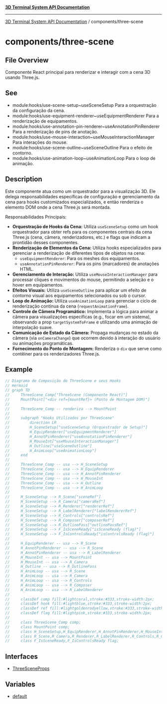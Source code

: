 [**3D Terminal System API Documentation**](../../README.md)

***

[3D Terminal System API Documentation](../../README.md) / components/three-scene

# components/three-scene

## File Overview

Componente React principal para renderizar e interagir com a cena 3D usando Three.js.

## See

 - module:hooks/use-scene-setup~useSceneSetup Para a orquestração da configuração da cena.
 - module:hooks/use-equipment-renderer~useEquipmentRenderer Para a renderização de equipamentos.
 - module:hooks/use-annotation-pin-renderer~useAnnotationPinRenderer Para a renderização de pins de anotação.
 - module:hooks/use-mouse-interaction~useMouseInteractionManager Para interações do mouse.
 - module:hooks/use-scene-outline~useSceneOutline Para o efeito de contorno.
 - module:hooks/use-animation-loop~useAnimationLoop Para o loop de animação.

## Description

Este componente atua como um orquestrador para a visualização 3D.
Ele delega responsabilidades específicas de configuração e gerenciamento da cena
para hooks customizados especializados, e então renderiza o elemento DOM
onde a cena Three.js será montada.

Responsabilidades Principais:
-   **Orquestração de Hooks da Cena:** Utiliza `useSceneSetup` como um hook orquestrador
    para obter refs para os componentes centrais da cena Three.js (cena, câmera, renderizadores, etc.)
    e flags que indicam a prontidão desses componentes.
-   **Renderização de Elementos da Cena:** Utiliza hooks especializados para gerenciar a
    renderização de diferentes tipos de objetos na cena:
    -   `useEquipmentRenderer`: Para os meshes dos equipamentos.
    -   `useAnnotationPinRenderer`: Para os pins (marcadores) de anotações HTML.
-   **Gerenciamento de Interação:** Utiliza `useMouseInteractionManager` para processar
    cliques e movimentos do mouse, permitindo a seleção e o hover em equipamentos.
-   **Efeitos Visuais:** Utiliza `useSceneOutline` para aplicar um efeito de contorno
    visual aos equipamentos selecionados ou sob o cursor.
-   **Loop de Animação:** Utiliza `useAnimationLoop` para gerenciar o ciclo de renderização
    contínua da cena (`requestAnimationFrame`).
-   **Controle de Câmera Programático:** Implementa a lógica para animar a câmera para
    visualizações específicas (e.g., focar em um sistema), observando a prop `targetSystemToFrame`
    e utilizando uma animação de interpolação suave.
-   **Comunicação de Estado da Câmera:** Propaga mudanças no estado da câmera (via `onCameraChange`)
    que ocorrem devido à interação do usuário ou animações programáticas.
-   **Fornecimento do Ponto de Montagem:** Renderiza o `div` que serve como contêiner para
    os renderizadores Three.js.

## Example

```ts
// Diagrama de Composição do ThreeScene e seus Hooks
// mermaid
// graph TD
//     ThreeScene_Comp["ThreeScene (Componente React)"]
//     MountPoint["<div ref={mountRef}> (Ponto de Montagem DOM)"]
//
//     ThreeScene_Comp -- renderiza --> MountPoint
//
//     subgraph "Hooks Utilizados por ThreeScene"
//         direction LR
//         H_SceneSetup["useSceneSetup (Orquestrador de Setup)"]
//         H_EquipRenderer["useEquipmentRenderer"]
//         H_AnnotPinRenderer["useAnnotationPinRenderer"]
//         H_MouseInt["useMouseInteractionManager"]
//         H_Outline["useSceneOutline"]
//         H_AnimLoop["useAnimationLoop"]
//     end
//
//     ThreeScene_Comp -- usa --> H_SceneSetup
//     ThreeScene_Comp -- usa --> H_EquipRenderer
//     ThreeScene_Comp -- usa --> H_AnnotPinRenderer
//     ThreeScene_Comp -- usa --> H_MouseInt
//     ThreeScene_Comp -- usa --> H_Outline
//     ThreeScene_Comp -- usa --> H_AnimLoop
//
//     H_SceneSetup --> R_Scene["sceneRef"]
//     H_SceneSetup --> R_Camera["cameraRef"]
//     H_SceneSetup --> R_Renderer["rendererRef"]
//     H_SceneSetup --> R_LabelRenderer["labelRendererRef"]
//     H_SceneSetup --> R_Controls["controlsRef"]
//     H_SceneSetup --> R_Composer["composerRef"]
//     H_SceneSetup --> R_OutlinePass["outlinePassRef"]
//     H_SceneSetup --> F_IsSceneReady["isSceneReady (flag)"]
//     H_SceneSetup --> F_IsControlsReady["isControlsReady (flag)"]
//
//     H_EquipRenderer -- usa --> R_Scene
//     H_AnnotPinRenderer -- usa --> R_Scene
//     H_AnnotPinRenderer -- usa --> R_LabelRenderer
//     H_MouseInt -- usa --> MountPoint
//     H_MouseInt -- usa --> R_Camera
//     H_Outline -- usa --> R_OutlinePass
//     H_AnimLoop -- usa --> R_Scene
//     H_AnimLoop -- usa --> R_Camera
//     H_AnimLoop -- usa --> R_Controls
//     H_AnimLoop -- usa --> R_Composer
//     H_AnimLoop -- usa --> R_LabelRenderer
//
//     classDef comp fill:#lightcoral,stroke:#333,stroke-width:2px;
//     classDef hook fill:#lightblue,stroke:#333,stroke-width:2px;
//     classDef ref fill:#lightgoldenrodyellow,stroke:#333,stroke-width:2px;
//     classDef flag fill:#lightpink,stroke:#333,stroke-width:2px;
//
//     class ThreeScene_Comp comp;
//     class MountPoint comp;
//     class H_SceneSetup,H_EquipRenderer,H_AnnotPinRenderer,H_MouseInt,H_Outline,H_AnimLoop hook;
//     class R_Scene,R_Camera,R_Renderer,R_LabelRenderer,R_Controls,R_Composer,R_OutlinePass ref;
//     class F_IsSceneReady,F_IsControlsReady flag;
```

## Interfaces

- [ThreeSceneProps](interfaces/ThreeSceneProps.md)

## Variables

- [default](variables/default.md)
